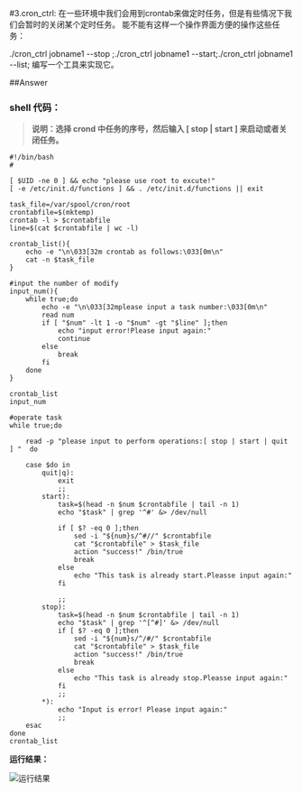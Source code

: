 #3.cron_ctrl:
在一些环境中我们会用到crontab来做定时任务，但是有些情况下我们会暂时的关闭某个定时任务。
能不能有这样一个操作界面方便的操作这些任务：

./cron_ctrl jobname1 --stop ;./cron_ctrl jobname1 --start;./cron_ctrl jobname1 --list;
编写一个工具来实现它。

##Answer

### shell 代码：

> **说明：选择 crond 中任务的序号，然后输入 [ stop | start ] 来启动或者关闭任务。**
 

	#!/bin/bash
	#	

	[ $UID -ne 0 ] && echo "please use root to excute!" 
	[ -e /etc/init.d/functions ] && . /etc/init.d/functions || exit 
	
	task_file=/var/spool/cron/root
	crontabfile=$(mktemp)
	crontab -l > $crontabfile
	line=$(cat $crontabfile | wc -l) 
	
	crontab_list(){
	    echo -e "\n\033[32m crontab as follows:\033[0m\n"
	    cat -n $task_file
	}
	
	#input the number of modify  
	input_num(){
	    while true;do
	        echo -e "\n\033[32mplease input a task number:\033[0m\n" 
	        read num
	        if [ "$num" -lt 1 -o "$num" -gt "$line" ];then
	            echo "input error!Please input again:"
	            continue
	        else
	            break
	        fi
	    done
	}
	
	crontab_list
	input_num
	
	#operate task
	while true;do
	
	    read -p "please input to perform operations:[ stop | start | quit ] "  do
	
	    case $do in
	        quit|q):
	            exit 
	            ;;
	        start):
	            task=$(head -n $num $crontabfile | tail -n 1)
	            echo "$task" | grep '^#' &> /dev/null
	
	            if [ $? -eq 0 ];then
	                sed -i "${num}s/^#//" $crontabfile
	                cat "$crontabfile" > $task_file
	                action "success!" /bin/true
	                break
	            else
	                echo "This task is already start.Pleasse input again:"
	            fi    
	            
	            ;;
	        stop):
	            task=$(head -n $num $crontabfile | tail -n 1)
	            echo "$task" | grep '^[^#]' &> /dev/null
	            if [ $? -eq 0 ];then
	                sed -i "${num}s/^/#/" $crontabfile
	                cat "$crontabfile" > $task_file
	                action "success!" /bin/true
	                break
	            else
	                echo "This task is already stop.Pleasse input again:"
	            fi    
	            ;;
	        *):
	            echo "Input is error! Please input again:"
	            ;;
	    esac
	done
	crontab_list

**运行结果：**

![运行结果](https://cloud.githubusercontent.com/assets/10249666/14064366/8610c4a4-f433-11e5-91d7-49cc2a1c7222.png)